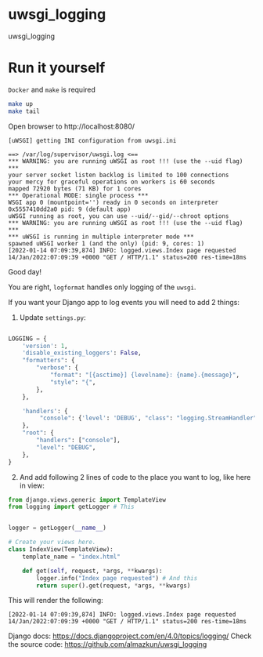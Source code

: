 # uwsgi_logging
uwsgi_logging

# Run it yourself
`Docker` and `make` is required
```bash
make up
make tail
```
Open browser to http://localhost:8080/
```log
[uWSGI] getting INI configuration from uwsgi.ini

==> /var/log/supervisor/uwsgi.log <==
*** WARNING: you are running uWSGI as root !!! (use the --uid flag) ***
your server socket listen backlog is limited to 100 connections
your mercy for graceful operations on workers is 60 seconds
mapped 72920 bytes (71 KB) for 1 cores
*** Operational MODE: single process ***
WSGI app 0 (mountpoint='') ready in 0 seconds on interpreter 0x5557410dd2a0 pid: 9 (default app)
uWSGI running as root, you can use --uid/--gid/--chroot options
*** WARNING: you are running uWSGI as root !!! (use the --uid flag) ***
*** uWSGI is running in multiple interpreter mode ***
spawned uWSGI worker 1 (and the only) (pid: 9, cores: 1)
[2022-01-14 07:09:39,874] INFO: logged.views.Index page requested
14/Jan/2022:07:09:39 +0000 "GET / HTTP/1.1" status=200 res-time=18ms
```


Good day! 

You are right, `logformat` handles only logging of the `uwsgi`.

If you want your Django app to log events you will need to add 2 things:
1. Update `settings.py`:
```py

LOGGING = {
    'version': 1,
    'disable_existing_loggers': False,
    "formatters": {
        "verbose": {
            "format": "[{asctime}] {levelname}: {name}.{message}",
            "style": "{",
        },
    },

    'handlers': {
         "console": {'level': 'DEBUG', "class": "logging.StreamHandler", "formatter": "verbose"},
    },
    "root": {
        "handlers": ["console"],
        "level": "DEBUG",
    },
}
```
2. And add following 2 lines of code to the place you want to log, like here in view:
```py
from django.views.generic import TemplateView
from logging import getLogger # This 


logger = getLogger(__name__) 

# Create your views here.
class IndexView(TemplateView):
    template_name = "index.html"

    def get(self, request, *args, **kwargs):
        logger.info("Index page requested") # And this
        return super().get(request, *args, **kwargs)
``` 
This will render the following:
```log
[2022-01-14 07:09:39,874] INFO: logged.views.Index page requested
14/Jan/2022:07:09:39 +0000 "GET / HTTP/1.1" status=200 res-time=18ms
```
Django docs: https://docs.djangoproject.com/en/4.0/topics/logging/
Check the source code: https://github.com/almazkun/uwsgi_logging
